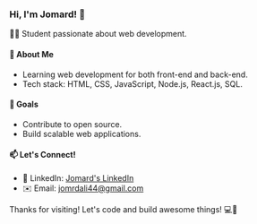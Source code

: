 ### Hi, I'm Jomard! 👋

👨‍💻 Student passionate about web development.

#### 🌱 About Me
- Learning web development for both front-end and back-end.
- Tech stack: HTML, CSS, JavaScript, Node.js, React.js, SQL.

#### 🚀 Goals
- Contribute to open source.
- Build scalable web applications.

#### 📫 Let's Connect!
- 💼 LinkedIn: [Jomard's LinkedIn](https://www.linkedin.com/in/jomard-ali-9912b81b2/)
- ✉️ Email: [jomrdali44@gmail.com](mailto:jomrdali44@gmail.com)


Thanks for visiting! Let's code and build awesome things! 💻🚀

